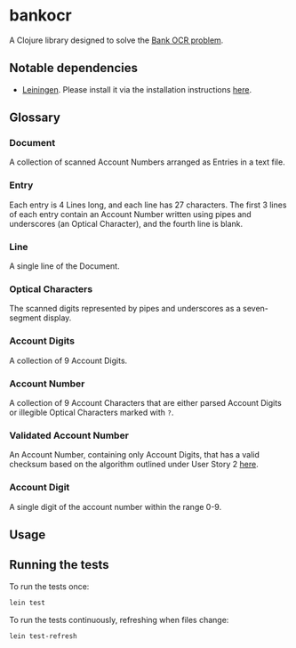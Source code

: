 # bankocr

A Clojure library designed to solve the [Bank OCR problem](http://codingdojo.org/kata/BankOCR/#resources).

## Notable dependencies
- [Leiningen](https://leiningen.org/).  Please install it via the installation instructions [here](https://leiningen.org/#install).

## Glossary

### Document
A collection of scanned Account Numbers arranged as Entries in a text file.

### Entry
Each entry is 4 Lines long, and each line has 27 characters. The first 3 lines of each entry contain an Account Number written using pipes and underscores (an Optical Character), and the fourth line is blank.

### Line
A single line of the Document.

### Optical Characters
The scanned digits represented by pipes and underscores as a seven-segment display.

### Account Digits
A collection of 9 Account Digits.

### Account Number
A collection of 9 Account Characters that are either parsed Account Digits or illegible Optical Characters marked with `?`.

### Validated Account Number
An Account Number, containing only Account Digits, that has a valid checksum based on the algorithm outlined under User Story 2 [here](http://codingdojo.org/kata/BankOCR/#problem-description).

### Account Digit
A single digit of the account number within the range 0-9.

## Usage

## Running the tests

To run the tests once:
```sh
lein test
```

To run the tests continuously, refreshing when files change:
```sh
lein test-refresh
```
